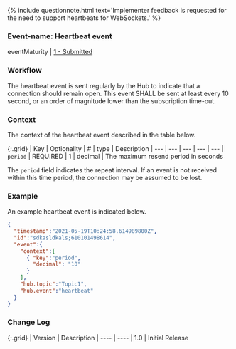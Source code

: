 {% include questionnote.html text='Implementer feedback is requested for the need to support heartbeats for WebSockets.' %}

### Event-name: Heartbeat event

eventMaturity | [1 - Submitted](3-1-2-eventmaturitymodel.html)

### Workflow

The heartbeat event is sent regularly by the Hub to indicate that a connection should remain open.  This event SHALL be sent at least every 10 second, or an order of magnitude lower than the subscription time-out.

### Context

The context of the heartbeat event described in the table below.

{:.grid}
| Key | Optionality | # | type | Description
| --- | --- | --- | --- | ---
| `period` | REQUIRED | 1 | decimal | The maximum resend period in seconds

The `period` field indicates the repeat interval. If an event is not received within this time period, the connection may be assumed to be lost.

### Example

An example heartbeat event is indicated below.

````json
{
  "timestamp":"2021-05-19T10:24:58.614989800Z",
  "id":"sdkasldkals;610101498614",
  "event":{
    "context":[
      { "key":"period",
        "decimal": "10"
      }
    ],
    "hub.topic":"Topic1",
    "hub.event":"heartbeat"
  }
}
````

### Change Log

{:.grid}
| Version | Description
| ---- | ----
| 1.0 | Initial Release

